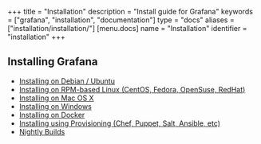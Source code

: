 +++
title = "Installation"
description = "Install guide for Grafana"
keywords = ["grafana", "installation", "documentation"]
type = "docs"
aliases = ["installation/installation/"]
[menu.docs]
name = "Installation"
identifier = "installation"
+++

## Installing Grafana

- [Installing on Debian / Ubuntu](debian)
- [Installing on RPM-based Linux (CentOS, Fedora, OpenSuse, RedHat)](rpm)
- [Installing on Mac OS X](mac)
- [Installing on Windows](windows)
- [Installing on Docker](docker)
- [Installing using Provisioning (Chef, Puppet, Salt, Ansible, etc)](provisioning)
- [Nightly Builds](http://grafana.org/builds)


